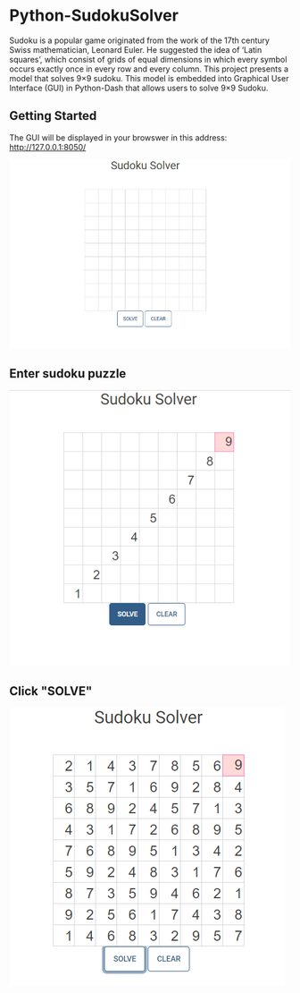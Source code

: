 # Python-SudokuSolver

Sudoku is a popular game originated from the work of the 17th century Swiss mathematician, Leonard Euler. He suggested the idea of ‘Latin squares’, which consist of grids of equal dimensions in which every symbol occurs exactly once in every row and every column. This project presents a model that solves 9×9 sudoku. This model is embedded into Graphical User Interface (GUI) in Python-Dash that allows users to solve 9×9 Sudoku.

## Getting Started
The GUI will be displayed in your browswer in this address: http://127.0.0.1:8050/

![](Screenshots/Screenshot1.png)

## Enter sudoku puzzle
![](Screenshots/Screenshot2.png)

## Click "SOLVE"
![](Screenshots/Screenshot3.png)
